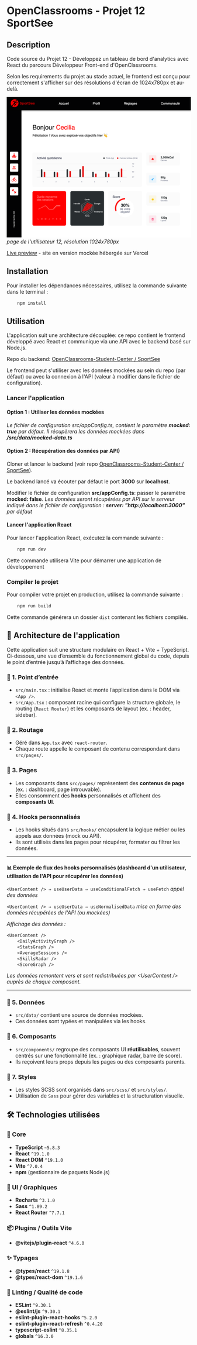 # OpenClassrooms - Projet 12 SportSee

## Description

Code source du Projet 12 - Développez un tableau de bord d'analytics avec React du parcours Développeur Front-end d'OpenClassrooms.

Selon les requirements du projet au stade actuel, le frontend est conçu pour 
correctement s'afficher sur des résolutions d'écran de 1024x780px et au-delà.

![1024x780 screenshot](./sportsee/public/assets/screenshot_1024x780.png)
_page de l'utilisateur 12, résolution 1024x780px_

[Live preview](https://oc-p12-sportsee-git-dev-muczs-projects.vercel.app/) - site en version 
mockée hébergée sur Vercel

## Installation

Pour installer les dépendances nécessaires, utilisez la commande suivante dans le terminal :

```bash
    npm install
```

## Utilisation

L'application suit une architecture découplée: ce repo contient le frontend 
développé avec React et communique via une API avec le backend basé sur Node.js.

Repo du backend: [OpenClassrooms-Student-Center / SportSee](https://github.com/OpenClassrooms-Student-Center/SportSee)

Le frontend peut s'utiliser avec les données mockées au sein du repo
(par défaut) ou avec la connexion à l'API (valeur à modifier dans le fichier de configuration).

### Lancer l'application

#### Option 1 : Utiliser les données mockées

_Le fichier de configuration src/appConfig.ts, contient le paramètre **mocked: true** par défaut. Il récupèrera les données mockées dans **/src/data/mocked-data.ts**_

#### Option 2 : Récupération des données par API)

Cloner et lancer le backend (voir repo [OpenClassrooms-Student-Center / 
SportSee](https://github.com/OpenClassrooms-Student-Center/SportSee)).

Le backend lancé va écouter par défaut le port **3000** sur **localhost**.

Modifier le fichier de configuration **src/appConfig.ts**: passer le paramètre **mocked: false**.
_Les données seront récupérées par API sur le serveur indiqué dans le fichier de configuration : **server: "http://localhost:3000"** par défaut_

#### Lancer l'application React

Pour lancer l'application React, exécutez la commande suivante :

```bash
    npm run dev
```

Cette commande utilisera Vite pour démarrer une application de développement

### Compiler le projet

Pour compiler votre projet en production, utilisez la commande suivante :

```bash
    npm run build
```

Cette commande générera un dossier `dist` contenant les fichiers compilés.

## 🧭 Architecture de l'application

Cette application suit une structure modulaire en React + Vite + TypeScript. Ci-dessous, une vue d’ensemble du fonctionnement global du code, depuis le point d’entrée jusqu’à l’affichage des données.

### 🔹 1. Point d’entrée

- `src/main.tsx` : initialise React et monte l’application dans le DOM via `<App />`.
- `src/App.tsx` : composant racine qui configure la structure globale, le routing (`React Router`) et les composants de layout (ex. : header, sidebar).

### 🔹 2. Routage

- Géré dans `App.tsx` avec `react-router`.
- Chaque route appelle le composant de contenu correspondant dans `src/pages/`.

### 🔹 3. Pages

- Les composants dans `src/pages/` représentent des **contenus de page** (ex. : 
  dashboard, page introuvable).
- Elles consomment des **hooks** personnalisés et affichent des **composants UI**.

### 🔹 4. Hooks personnalisés

- Les hooks situés dans `src/hooks/` encapsulent la logique métier ou les appels aux données (mock ou API).
- Ils sont utilisés dans les pages pour récupérer, formater ou filtrer les données.

---

#### 📊 Exemple de flux des hooks personnalisés (dashboard d'un utilisateur, utilisation de l'API pour récupérer les données)

`<UserContent /> ⇒ useUserData ⇒ useConditionalFetch ⇒ useFetch` _appel des données_

`<UserContent /> ⇒ useUserData ⇒ useNormalisedData` _mise en forme des 
données récupérées de l'API (ou mockées)_

_Affichage des données :_
```
<UserContent />
    <DailyActivityGraph />
    <StatsGraph />
    <AverageSessions />
    <SkillsRadar />
    <ScoreGraph />
```

_Les données remontent vers et sont redistribuées par \<UserContent /> 
auprès de chaque composant._

---

### 🔹 5. Données

- `src/data/` contient une source de données mockées.
- Ces données sont typées et manipulées via les hooks.

### 🔹 6. Composants

- `src/components/` regroupe des composants UI **réutilisables**, souvent centrés sur une fonctionnalité (ex. : graphique radar, barre de score).
- Ils reçoivent leurs props depuis les pages ou des composants parents.

### 🔹 7. Styles

- Les styles SCSS sont organisés dans `src/scss/` et `src/styles/`.
- Utilisation de `Sass` pour gérer des variables et la structuration visuelle.


## 🛠️ Technologies utilisées

### 🔧 Core
- **TypeScript** `~5.8.3`
- **React** `^19.1.0`
- **React DOM** `^19.1.0`
- **Vite** `^7.0.4`
- **npm** (gestionnaire de paquets Node.js)

### 🎨 UI / Graphiques
- **Recharts** `^3.1.0`
- **Sass** `^1.89.2`
- **React Router** `^7.7.1`

### 📦 Plugins / Outils Vite
- **@vitejs/plugin-react** `^4.6.0`

### ✨ Typages
- **@types/react** `^19.1.8`
- **@types/react-dom** `^19.1.6`

### 🧹 Linting / Qualité de code
- **ESLint** `^9.30.1`
- **@eslint/js** `^9.30.1`
- **eslint-plugin-react-hooks** `^5.2.0`
- **eslint-plugin-react-refresh** `^0.4.20`
- **typescript-eslint** `^8.35.1`
- **globals** `^16.3.0`


